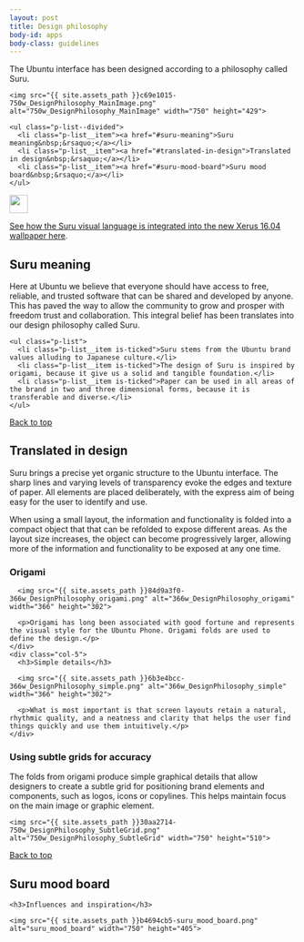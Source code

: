 ```yaml
---
layout: post
title: Design philosophy
body-id: apps
body-class: guidelines
---
```


<div class="row">
  <div class="col-8">
    <p>The Ubuntu interface has been designed according to a philosophy called Suru.</p>

    <img src="{{ site.assets_path }}c69e1015-750w_DesignPhilosophy_MainImage.png" alt="750w_DesignPhilosophy_MainImage" width="750" height="429">

    <ul class="p-list--divided">
      <li class="p-list__item"><a href="#suru-meaning">Suru meaning&nbsp;&rsaquo;</a></li>
      <li class="p-list__item"><a href="#translated-in-design">Translated in design&nbsp;&rsaquo;</a></li>
      <li class="p-list__item"><a href="#suru-mood-board">Suru mood board&nbsp;&rsaquo;</a></li>
    </ul>
  </div>
</div>

<div class="row">
  <div class="col-6 p-card u-vertically-center">
    <div class="col-1">
      <img src="{{ site.assets_path }}75f60d24-link_external.png" alt="" width="32" height="32">
    </div>
    <div class="col-5">
      <p class="p-card__content"><a href="https://design.canonical.com/2016/04/wallpaper-design-for-xenial-xerus-16-04/">See how the Suru visual language is integrated into the new Xerus 16.04 wallpaper here</a>.</p>
    </div>
  </div>
</div>


<div class="row">
  <div class="col-8">
    <h2 id="suru-meaning">Suru meaning</h2>
    <p>Here at Ubuntu we believe that everyone should have access to free, reliable, and trusted software that can be shared and developed by anyone. This has paved the way to allow the community to grow and prosper with freedom trust and collaboration. This integral belief has been translates into our design philosophy called Suru.</p>

    <ul class="p-list">
      <li class="p-list__item is-ticked">Suru stems from the Ubuntu brand values alluding to Japanese culture.</li>
      <li class="p-list__item is-ticked">The design of Suru is inspired by origami, because it give us a solid and tangible foundation.</li>
      <li class="p-list__item is-ticked">Paper can be used in all areas of the brand in two and three dimensional forms, because it is transferable and diverse.</li>
    </ul>
  </div>
</div>

<div class="row">
  <div class="col-12 link-top">
    <a href="#">Back to top</a>
  </div>
</div>

<div class="row">
  <div class="col-8">
    <h2 id="translated-in-design">Translated in design</h2>
    <p>Suru brings a precise yet organic structure to the Ubuntu interface. The sharp lines and varying levels of transparency evoke the edges and texture of paper. All elements are placed deliberately, with the express aim of being easy for the user to identify and use.</p>
    <p>When using a small layout, the information and functionality is folded into a compact object that that can be refolded to expose different areas. As the layout size increases, the object can become progressively larger, allowing more of the information and functionality to be exposed at any one time.</p>
  </div>
</div>

<div class="row">
  <div class="col-10">
    <div class="col-5">
      <h3>Origami</h3>

      <img src="{{ site.assets_path }}84d9a3f0-366w_DesignPhilosophy_origami.png" alt="366w_DesignPhilosophy_origami" width="366" height="302">

      <p>Origami has long been associated with good fortune and represents the visual style for the Ubuntu Phone. Origami folds are used to define the design.</p>
    </div>
    <div class="col-5">
      <h3>Simple details</h3>

      <img src="{{ site.assets_path }}6b3e4bcc-366w_DesignPhilosophy_simple.png" alt="366w_DesignPhilosophy_simple" width="366" height="302">

      <p>What is most important is that screen layouts retain a natural, rhythmic quality, and a neatness and clarity that helps the user find things quickly and use them intuitively.</p>
    </div>
  </div>
  <div class="col-10">
    <h3>Using subtle grids for accuracy</h3>
    <p>The folds from origami produce simple graphical details that allow designers to create a subtle grid for positioning brand elements and components, such as logos, icons or copylines. This helps maintain focus on the main image or graphic element.</p>

    <img src="{{ site.assets_path }}30aa2714-750w_DesignPhilosophy_SubtleGrid.png" alt="750w_DesignPhilosophy_SubtleGrid" width="750" height="510">
  </div>
</div>

<div class="row">
  <div class="col-12 link-top">
    <a href="#">Back to top</a>
  </div>
</div>


<div class="row">
  <div class="col-10">
    <h2 id="#suru-mood-board">Suru mood board</h2>

    <h3>Influences and inspiration</h3>

    <img src="{{ site.assets_path }}b4694cb5-suru_mood_board.png" alt="suru_mood_board" width="750" height="405">
  </div>
</div>

